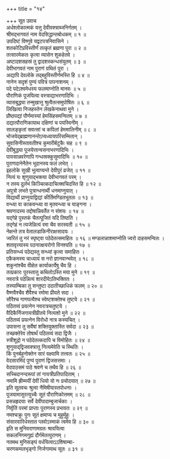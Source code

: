 +++
title = "१४"

+++
सूत उवाच  
अर्धश्लोकात्मकं यत्तु देवीवक्त्राब्जनिर्गतम् ।  
श्रीमद्भागवतं नाम वेदसिद्धान्तबोधकम् ॥ १ ॥  
उपदिष्टं विष्णुवे यद्वटपत्रनिवासिने ।  
शतकोटिप्रविस्तीर्णं तत्कृतं ब्रह्मणा पुरा ॥ २ ॥  
तत्सारमेकतः कृत्वा व्यासेन शुकहेतवे ।  
अष्टादशसहस्रं तु द्वादशस्कन्धसंयुतम् ॥ ३ ॥  
देवीभागवतं नाम पुराणं ग्रथितं पुरा ।  
अद्यापि देवलोके तद्‌बहुविस्तीर्णमस्ति हि ॥ ४ ॥  
नानेन सदृशं पुण्यं पवित्रं पापनाशनम् ।  
पदे पदेऽश्वमेधस्य फलमाप्नोति मानवः ॥ ५ ॥  
पौराणिकं पूजयित्वा वस्त्राद्याभरणादिभिः ।  
व्यासबुद्ध्या तन्मुखात्तु श्रुत्वैतत्समुपोषितः ॥ ६ ॥  
लिखित्वा निजहस्तेन लेखकेनाथवा मुने ।  
प्रौष्ठपद्यां पौर्णमास्यां हेमसिंहसमन्वितम् ॥ ७ ॥  
दद्यात्पौराणिकायाथ दक्षिणां च पयस्विनीम् ।  
सालङ्‌कृतां सवत्सां च कपिलां हेममालिनीम् ॥ ८ ॥  
भोजयेद्ब्राह्मणानन्तेऽप्यध्यायपरिसम्मितान् ।  
सुवासिनीस्तावतीश्च कुमारीर्बटुकैः सह ॥ ९ ॥  
देवीबुद्ध्या पूजयेत्तान्वसनाभरणादिभिः ।  
पायसान्नवरेणापि गन्धस्रक्कुसुमादिभिः ॥ १० ॥  
पुराणदानेनैतेन भूदानस्य फलं लभेत् ।  
इहलोके सुखी भूत्वाप्यन्ते देवीपुरं व्रजेत् ॥ ११ ॥  
नित्यं यः शृणुयाद्भक्त्या देवीभागवतं परम् ।  
न तस्य दुर्लभं किञ्चित्कदाचित्क्वचिदस्ति हि ॥ १२ ॥  
अपुत्रो लभते पुत्रान्धनार्थी धनमाप्नुयात् ।  
विद्यार्थी प्राप्नुयाद्विद्यां कीर्तिमण्डितभूतलः ॥ १३ ॥  
वन्ध्या वा काकवन्ध्या वा मृतवन्ध्या च याङ्‌गना ।  
श्रवणादस्य तद्दोषान्निवर्तेत न संशयः ॥ १४ ॥  
यद्‌गेहे पुस्तकं चैतत्पूजितं यदि तिष्ठति ।  
तद्‌गेहं न त्यजेन्नित्यं रमा चैव सरस्वती ॥ १५ ॥  
नेक्षन्ते तत्र वेतालडाकिनीराक्षसादयः ।  
ज्वरितं तु नरं स्पृष्ट्वा पठेदेतत्समाहितः ॥ १६ ॥
मण्डलान्नाशमाप्नोति ज्वरो दाहसमन्वितः ।  
शतावृत्त्यास्य पठनात्क्षयरोगो विनश्यति ॥ १७ ॥  
प्रतिसन्ध्यं पठेद्यस्तु सन्ध्यां कृत्वा समाहितः ।  
एकैकमस्य चाध्यायं स नरो ज्ञानवान्भवेत् ॥ १८ ॥  
शकुनांश्चैव वीक्षेत कार्याकार्येषु चैव हि ।  
तत्प्रकारः पुरस्तात्तु कथितोऽस्ति मया मुने ॥ १९ ॥  
नवरात्रे पठेन्नित्यं शारदीयेऽतिभक्तितः ।  
तस्याम्बिका तु सन्तुष्टा ददातीच्छाधिकं फलम् ॥ २० ॥  
वैष्णवैश्चैव शैवैश्च रमोमा प्रीयते सदा ।  
सौरैश्च गाणपत्यैश्च स्वेष्टशक्तेश्च तुष्टये ॥ २१ ॥  
पठितव्यं प्रयत्नेन नवरात्रचतुष्टये ।  
वैदिकैर्निजगायत्रीप्रीतये नित्यशो मुने ॥ २२ ॥  
पठितव्यं प्रयत्नेन विरोधो नात्र कस्यचित् ।  
उपासना तु सर्वेषां शक्तियुक्तास्ति सर्वदा ॥ २३ ॥  
तच्छक्तेरेव तोषार्थं पठितव्यं सदा द्विजैः ।  
स्त्रीशूद्रो न पठेदेतत्कदापि च विमोहितः ॥ २४ ॥  
शृणुयाद्‌द्विजवक्त्रात्तु नित्यमेवेति च स्थितिः ।  
किं पुनर्बहुनोक्तेन सारं वक्ष्यामि तत्त्वतः ॥ २५ ॥  
वेदसारमिदं पुण्यं पुराणं द्विजसत्तमाः ।  
वेदपाठसमं पाठे श्रवणे च तथैव हि ॥ २६ ॥  
सच्चिदानन्दरूपां तां गायत्रीप्रतिपादिताम् ।  
नमामि ह्रीम्मयीं देवीं धियो यो नः प्रचोदयात् ॥ २७ ॥  
इति सूतवचः श्रुत्वा नैमिषीयास्तपोधनाः ।  
पूजयामासुरत्युच्चैः सूतं पौराणिकोत्तमम् ॥ २८ ॥  
प्रसन्नहृदयाः सर्वे देवीपादाम्बुजार्चकाः ।  
निर्वृतिं परमां प्राप्ताः पुराणस्य प्रभावतः ॥ २९ ॥  
नमश्चक्रुः पुनः सूतं क्षमाप्य च मुहुर्मुहुः ।  
संसारवारिधेस्तात प्लवोऽस्माकं त्वमेव हि ॥ ३० ॥  
इति स मुनिवराणामग्रतः श्रावयित्वा  
     सकलनिगमगुह्यं दौर्गमेतत्पुराणम् ।  
नतमथ मुनिसङ्‌घं वर्धयित्वाऽऽशिषाम्बा-  
     चरणकमलभृङ्‌गो निर्जगामाथ सूतः ॥ ३१ ॥
